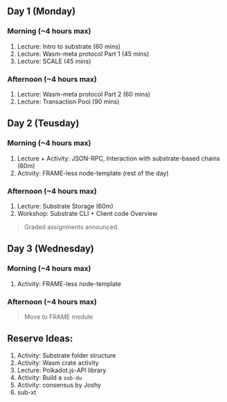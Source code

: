 ## Day 1 (Monday)

### Morning (~4 hours max)

1. Lecture: Intro to substrate (60 mins)
1. Lecture: Wasm-meta protocol Part 1 (45 mins)
1. Lecture: SCALE (45 mins)

### Afternoon (~4 hours max)

1. Lecture: Wasm-meta protocol Part 2 (60 mins)
1. Lecture: Transaction Pool (90 mins)

## Day 2 (Teusday)

### Morning (~4 hours max)

1. Lecture + Activity: JSON-RPC, Interaction with substrate-based chains (60m)
1. Activity: FRAME-less node-template (rest of the day)

### Afternoon (~4 hours max)

1. Lecture: Substrate Storage (60m)
1. Workshop: Substrate CLI + Client code Overview

> Graded assignments announced.

## Day 3 (Wednesday)

### Morning (~4 hours max)

1. Activity: FRAME-less node-template

### Afternoon (~4 hours max)

> Move to FRAME module

## Reserve Ideas:

1. Activity: Substrate folder structure
1. Activity: Wasm crate activity
1. Lecture: Polkadot.js-API library
1. Activity: Build a `sub-du`
1. Activity: consensus by Joshy
1. sub-xt

